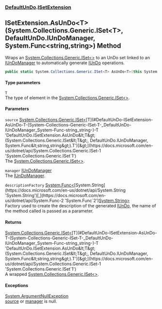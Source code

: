 ### [DefaultUnDo](./DefaultUnDo.md 'DefaultUnDo').[ISetExtension](./DefaultUnDo-ISetExtension.md 'DefaultUnDo.ISetExtension')
## ISetExtension.AsUnDo&lt;T&gt;(System.Collections.Generic.ISet&lt;T&gt;, DefaultUnDo.IUnDoManager, System.Func&lt;string,string&gt;) Method
Wraps an [System.Collections.Generic.ISet&lt;&gt;](https://docs.microsoft.com/en-us/dotnet/api/System.Collections.Generic.ISet-1 'System.Collections.Generic.ISet`1') to an UnDo set linked to an [IUnDoManager](./DefaultUnDo-IUnDoManager.md 'DefaultUnDo.IUnDoManager') to automatically generate [IUnDo](./DefaultUnDo-IUnDo.md 'DefaultUnDo.IUnDo') operations.  
```csharp
public static System.Collections.Generic.ISet<T> AsUnDo<T>(this System.Collections.Generic.ISet<T> source, DefaultUnDo.IUnDoManager manager, System.Func<string,string> descriptionFactory=null);
```
#### Type parameters
<a name='DefaultUnDo-ISetExtension-AsUnDo-T-(System-Collections-Generic-ISet-T-_DefaultUnDo-IUnDoManager_System-Func-string_string-)-T'></a>
`T`  
The type of element in the [System.Collections.Generic.ISet&lt;&gt;](https://docs.microsoft.com/en-us/dotnet/api/System.Collections.Generic.ISet-1 'System.Collections.Generic.ISet`1').  
  
#### Parameters
<a name='DefaultUnDo-ISetExtension-AsUnDo-T-(System-Collections-Generic-ISet-T-_DefaultUnDo-IUnDoManager_System-Func-string_string-)-source'></a>
`source` [System.Collections.Generic.ISet&lt;](https://docs.microsoft.com/en-us/dotnet/api/System.Collections.Generic.ISet-1 'System.Collections.Generic.ISet`1')[T](#DefaultUnDo-ISetExtension-AsUnDo-T-(System-Collections-Generic-ISet-T-_DefaultUnDo-IUnDoManager_System-Func-string_string-)-T 'DefaultUnDo.ISetExtension.AsUnDo&lt;T&gt;(System.Collections.Generic.ISet&lt;T&gt;, DefaultUnDo.IUnDoManager, System.Func&lt;string,string&gt;).T')[&gt;](https://docs.microsoft.com/en-us/dotnet/api/System.Collections.Generic.ISet-1 'System.Collections.Generic.ISet`1')  
The [System.Collections.Generic.ISet&lt;&gt;](https://docs.microsoft.com/en-us/dotnet/api/System.Collections.Generic.ISet-1 'System.Collections.Generic.ISet`1').  
  
<a name='DefaultUnDo-ISetExtension-AsUnDo-T-(System-Collections-Generic-ISet-T-_DefaultUnDo-IUnDoManager_System-Func-string_string-)-manager'></a>
`manager` [IUnDoManager](./DefaultUnDo-IUnDoManager.md 'DefaultUnDo.IUnDoManager')  
The [IUnDoManager](./DefaultUnDo-IUnDoManager.md 'DefaultUnDo.IUnDoManager').  
  
<a name='DefaultUnDo-ISetExtension-AsUnDo-T-(System-Collections-Generic-ISet-T-_DefaultUnDo-IUnDoManager_System-Func-string_string-)-descriptionFactory'></a>
`descriptionFactory` [System.Func&lt;](https://docs.microsoft.com/en-us/dotnet/api/System.Func-2 'System.Func`2')[System.String](https://docs.microsoft.com/en-us/dotnet/api/System.String 'System.String')[,](https://docs.microsoft.com/en-us/dotnet/api/System.Func-2 'System.Func`2')[System.String](https://docs.microsoft.com/en-us/dotnet/api/System.String 'System.String')[&gt;](https://docs.microsoft.com/en-us/dotnet/api/System.Func-2 'System.Func`2')  
Factory used to create the description of the generated [IUnDo](./DefaultUnDo-IUnDo.md 'DefaultUnDo.IUnDo'), the name of the method called is passed as a parameter.  
  
#### Returns
[System.Collections.Generic.ISet&lt;](https://docs.microsoft.com/en-us/dotnet/api/System.Collections.Generic.ISet-1 'System.Collections.Generic.ISet`1')[T](#DefaultUnDo-ISetExtension-AsUnDo-T-(System-Collections-Generic-ISet-T-_DefaultUnDo-IUnDoManager_System-Func-string_string-)-T 'DefaultUnDo.ISetExtension.AsUnDo&lt;T&gt;(System.Collections.Generic.ISet&lt;T&gt;, DefaultUnDo.IUnDoManager, System.Func&lt;string,string&gt;).T')[&gt;](https://docs.microsoft.com/en-us/dotnet/api/System.Collections.Generic.ISet-1 'System.Collections.Generic.ISet`1')  
A wrapped [System.Collections.Generic.ISet&lt;&gt;](https://docs.microsoft.com/en-us/dotnet/api/System.Collections.Generic.ISet-1 'System.Collections.Generic.ISet`1').  
#### Exceptions
[System.ArgumentNullException](https://docs.microsoft.com/en-us/dotnet/api/System.ArgumentNullException 'System.ArgumentNullException')  
[source](#DefaultUnDo-ISetExtension-AsUnDo-T-(System-Collections-Generic-ISet-T-_DefaultUnDo-IUnDoManager_System-Func-string_string-)-source 'DefaultUnDo.ISetExtension.AsUnDo&lt;T&gt;(System.Collections.Generic.ISet&lt;T&gt;, DefaultUnDo.IUnDoManager, System.Func&lt;string,string&gt;).source') or [manager](#DefaultUnDo-ISetExtension-AsUnDo-T-(System-Collections-Generic-ISet-T-_DefaultUnDo-IUnDoManager_System-Func-string_string-)-manager 'DefaultUnDo.ISetExtension.AsUnDo&lt;T&gt;(System.Collections.Generic.ISet&lt;T&gt;, DefaultUnDo.IUnDoManager, System.Func&lt;string,string&gt;).manager') is null.  
